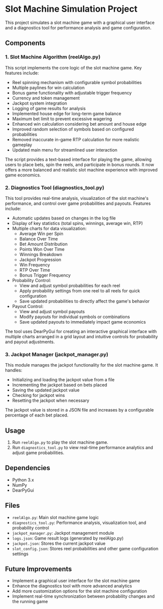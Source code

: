 # Slot Machine Simulation Project

This project simulates a slot machine game with a graphical user interface and a diagnostics tool for performance analysis and game configuration.

## Components

### 1. Slot Machine Algorithm (reelAlgo.py)

This script implements the core logic of the slot machine game. Key features include:

- Reel spinning mechanism with configurable symbol probabilities
- Multiple paylines for win calculation
- Bonus game functionality with adjustable trigger frequency
- Currency and token management
- Jackpot system integration
- Logging of game results for analysis
- Implemented house edge for long-term game balance
- Maximum bet limit to prevent excessive wagering
- Enhanced win calculation considering bet amount and house edge
- Improved random selection of symbols based on configured probabilities
- Removed inaccurate in-game RTP calculation for more realistic gameplay
- Updated main menu for streamlined user interaction

The script provides a text-based interface for playing the game, allowing users to place bets, spin the reels, and participate in bonus rounds. It now offers a more balanced and realistic slot machine experience with improved game economics.

### 2. Diagnostics Tool (diagnostics_tool.py)

This tool provides real-time analysis, visualization of the slot machine's performance, and control over game probabilities and payouts. Features include:

- Automatic updates based on changes in the log file
- Display of key statistics (total spins, winnings, average win, RTP)
- Multiple charts for data visualization:
  - Average Win per Spin
  - Balance Over Time
  - Bet Amount Distribution
  - Points Won Over Time
  - Winnings Breakdown
  - Jackpot Progression
  - Win Frequency
  - RTP Over Time
  - Bonus Trigger Frequency
- Probability Control:
  - View and adjust symbol probabilities for each reel
  - Apply probability settings from one reel to all reels for quick configuration
  - Save updated probabilities to directly affect the game's behavior
- Payout Control:
  - View and adjust symbol payouts
  - Modify payouts for individual symbols or combinations
  - Save updated payouts to immediately impact game economics

The tool uses DearPyGui for creating an interactive graphical interface with multiple charts arranged in a grid layout and intuitive controls for probability and payout adjustments.

### 3. Jackpot Manager (jackpot_manager.py)

This module manages the jackpot functionality for the slot machine game. It handles:

- Initializing and loading the jackpot value from a file
- Incrementing the jackpot based on bets placed
- Saving the updated jackpot value
- Checking for jackpot wins
- Resetting the jackpot when necessary

The jackpot value is stored in a JSON file and increases by a configurable percentage of each bet placed.

## Usage

1. Run `reelAlgo.py` to play the slot machine game.
2. Run `diagnostics_tool.py` to view real-time performance analytics and adjust game probabilities.

## Dependencies

- Python 3.x
- NumPy
- DearPyGui

## Files

- `reelAlgo.py`: Main slot machine game logic
- `diagnostics_tool.py`: Performance analysis, visualization tool, and probability control
- `jackpot_manager.py`: Jackpot management module
- `logs.json`: Game result logs (generated by reelAlgo.py)
- `jackpot.json`: Stores the current jackpot value
- `slot_config.json`: Stores reel probabilities and other game configuration settings

## Future Improvements

- Implement a graphical user interface for the slot machine game
- Enhance the diagnostics tool with more advanced analytics
- Add more customization options for the slot machine configuration
- Implement real-time synchronization between probability changes and the running game